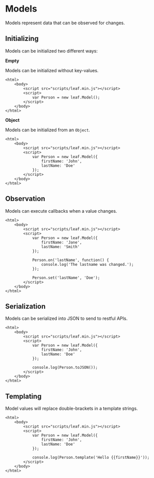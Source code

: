 # Models

Models represent data that can be observed for changes.

## Initializing

Models can be initialized two different ways:

**Empty**

Models can be initialized without key-values.

    <html>
        <body>
            <script src="scripts/leaf.min.js"></script>
            <script>
                var Person = new leaf.Model();
            </script>
        </body>
    </html>       

**Object**

Models can be initialized from an `Object`.

    <html>
        <body>
            <script src="scripts/leaf.min.js"></script>
            <script>
                var Person = new leaf.Model({
                	firstName: 'John',
                	lastName: 'Doe'	
            	});
            </script>
        </body>
    </html>           

## Observation

Models can execute callbacks when a value changes.

    <html>
        <body>
            <script src="scripts/leaf.min.js"></script>
            <script>
                var Person = new leaf.Model({
                	firstName: 'Jane',
                	lastName: 'Smith'	
            	});
            	
            	Person.on('lastName', function() {
            	    console.log('The lastname was changed.');
            	});
            	
            	Person.set('lastName', 'Doe');
            </script>
        </body>
    </html>   

## Serialization

Models can be serialized into JSON to send to restful APIs.

    <html>
        <body>
            <script src="scripts/leaf.min.js"></script>
            <script>
                var Person = new leaf.Model({
                	firstName: 'John',
                	lastName: 'Doe'	
            	});
            	
            	console.log(Person.toJSON());
            </script>
        </body>
    </html>   

## Templating

Model values will replace double-brackets in a template strings.

    <html>
        <body>
            <script src="scripts/leaf.min.js"></script>
            <script>
                var Person = new leaf.Model({
                	firstName: 'John',
                	lastName: 'Doe'	
            	});
            	
            	console.log(Person.template('Hello {{firstName}}'));
            </script>
        </body>
    </html>       